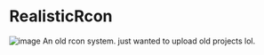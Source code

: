 # RealisticRcon


![image](https://github.com/user-attachments/assets/4aa01bfa-af04-464e-af3c-a48bd31340fa)
An old rcon system. just wanted to upload old projects lol.

